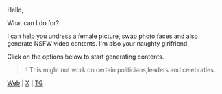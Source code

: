 Hello,

What can I do for?

I can help you undress a female picture, swap photo faces and also generate NSFW video contents. I'm also your naughty girlfriend. 

Click on the options below to start generating contents.

> ‼️ This might not work on certain politicians,leaders and celebraties.

[Web](https://nudifai.fun/) | [X](https://x.com/team_nudifai) | [TG](t.me/nudifai)